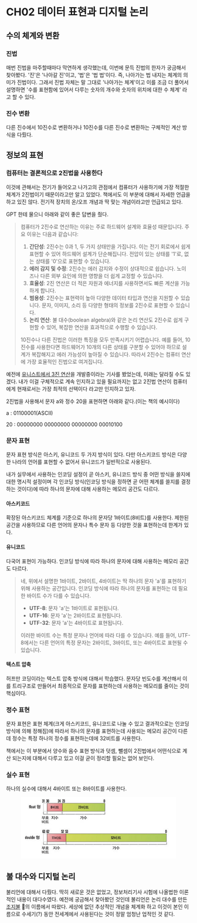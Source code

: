 # CH02 데이터 표현과 디지털 논리

## 수의 체계와 변환

### 진법

매번 진법을 마주할때마다 막연하게 생각했는데, 이번에 문득 진법의 한자가 궁금해서 찾아봤다. '진'은 '나아갈 진'이고, '법'은 '법 법'이다. 즉, 나아가는 법 내지는 체계의 의미가 진법이다. 그래서 진법 자체는 말 그대로 '나아가는 체계'이고 이를 조금 더 풀어서 설명하면 '수를 표현함에 있어서 다루는 숫자의 개수와 숫자의 위치에 대한 수 체계' 라고 할 수 있다.



### 진수 변환

다른 진수에서 10진수로 변환하거나 10진수를 다른 진수로 변환하는 구체적인 계산 방식을 다뤘다.



## 정보의 표현

### 컴퓨터는 결론적으로 2진법을 사용한다

이것에 관해서는 전기가 들어오고 나가고의 관점에서 컴퓨터가 사용하기에 가장 적절한 체계가 2진법이기 때문이라고만 알고 있었다. 책에서도 이 부분에 대해서 자세한 언급을 하고 있진 않다. 전기적 장치의 온/오프 개념과 딱 맞는 개념이라고만 언급되고 있다.

GPT 한테 물으니 아래와 같이 좋은 답변을 줬다.

> 컴퓨터가 2진수로 연산하는 이유는 주로 하드웨어 설계와 효율성 때문입니다. 주요 이유는 다음과 같습니다:
>
> 1. **간단성**: 2진수는 0과 1, 두 가지 상태만을 가집니다. 이는 전기 회로에서 쉽게 표현할 수 있어 하드웨어 설계가 단순해집니다. 전압이 있는 상태를 '1'로, 없는 상태를 '0'으로 표현할 수 있습니다.
> 2. **에러 감지 및 수정**: 2진수는 에러 감지와 수정이 상대적으로 쉽습니다. 노이즈나 다른 외부 요인에 의한 영향을 더 쉽게 교정할 수 있습니다.
> 3. **효율성**: 2진 연산은 더 적은 자원과 에너지를 사용하면서도 빠른 계산을 가능하게 합니다.
> 4. **범용성**: 2진수는 표현력이 높아 다양한 데이터 타입과 연산을 지원할 수 있습니다. 문자, 이미지, 소리 등 다양한 형태의 정보를 2진수로 표현할 수 있습니다.
> 5. **논리 연산**: 불 대수(boolean algebra)와 같은 논리 연산도 2진수로 쉽게 구현할 수 있어, 복잡한 연산을 효과적으로 수행할 수 있습니다.
>
> 10진수나 다른 진법은 이러한 특징을 모두 만족시키기 어렵습니다. 예를 들어, 10진수를 사용한다면 하드웨어가 10개의 다른 상태를 구분할 수 있어야 하므로 설계가 복잡해지고 에러 가능성이 높아질 수 있습니다. 따라서 2진수는 컴퓨터 연산에 가장 효율적인 진법으로 여겨집니다.

예전에 [유니스트에서 3진 연산](https://news.unist.ac.kr/kor/20170111-01/)을 개발중이라는 기사를 봤었는데, 미래는 달라질 수도 있겠다. 내가 이걸 구체적으로 계속 인지하고 있을 필요까지는 없고 2진법 연산이 컴퓨터에게 현재로서는 가장 최적의 선택이다 라고만 인지하고 있자.



2진법을 사용해서 문자 a와 정수 20을 표현하면 아래와 같다.(이는 책의 예시이다)

a : 01100001(ASCII)

20 : 00000000 00000000 00000000 00010100



### 문자 표현

문자 표현 방식은 아스키, 유니코드 두 가지 방식이 있다. 다만 아스키코드 방식은 다양한 나라의 언어를 표현할 수 없어서  유니코드가 일반적으로 사용된다.&#x20;

내가 실무에서 사용하는 인코딩 설정이 곧 아스키, 유니코드 방식 중 어떤 방식을 쓸지에 대한 명시적 설정이며 각 인코딩 방식(인코딩 방식을 정하면 곧 어떤 체계를 쓸지를 결정하는 것이다)에 따라 하나의 문자에 대해 사용하는 메모리 공간도 다르다.

####

#### 아스키코드

확장된 아스키코드 체계를 기준으로 하나의 문자당 1바이트(8비트)를 사용한다. 제한된 공간을 사용하므로 다른 언어의 문자나 특수 문자 등 다양한 것을 표현하는데 한계가 있다.

####

#### 유니코드

다국어 표현이 가능하다. 인코딩 방식에 따라 하나의 문자에 대해 사용하는 메모리 공간도 다르다.

> 네, 위에서 설명한 1바이트, 2바이트, 4바이트는 딱 하나의 문자 'a'를 표현하기 위해 사용하는 공간입니다. 인코딩 방식에 따라 하나의 문자를 표현하는 데 필요한 바이트 수가 다를 수 있습니다.
>
> * **UTF-8**: 문자 'a'는 1바이트로 표현됩니다.
> * **UTF-16**: 문자 'a'는 2바이트로 표현됩니다.
> * **UTF-32**: 문자 'a'는 4바이트로 표현됩니다.
>
> 이러한 바이트 수는 특정 문자나 언어에 따라 다를 수 있습니다. 예를 들어, UTF-8에서는 다른 언어의 특정 문자는 2바이트, 3바이트, 또는 4바이트로 표현될 수 있습니다.



#### 텍스트 압축

허프만 코딩이라는 텍스트 압축 방식에 대해서 학습했다. 문자당 빈도수를 계산해서 이를 트리구조로 만들어서 최종적으로 문자를 표현하는데 사용하는 메모리를 줄이는 것이 핵심이다.



### 정수 표현

문자 표현은 표현 체계(크게 아스키코드, 유니코드로 나눌 수 있고 결과적으로는 인코딩 방식에 의해 정해짐)에 따라서 하나의 문자를 표현하는데 사용되는 메모리 공간이 다른데 정수는 특정 하나의 정수를 표현하는데에 32비트를 사용한다.

책에서는 이 부분에서 양수와 음수 표현 방식과 덧셈, 뺄셈이 2진법에서 어떤식으로 계산 되는지에 대해서 다루고 있고 이걸 굳이 정리할 필요는 없어 보인다.



### 실수 표현

하나의 실수에 대해서 4바이트 또는 8바이트를 사용한다.&#x20;

<figure><img src="../../.gitbook/assets/image (2) (1) (1) (1) (1) (1) (1) (1).png" alt=""><figcaption></figcaption></figure>



## 불 대수와 디지털 논리

불리언에 대해서 다뤘다. 딱히 새로운 것은 없었고, 정보처리기사 시험에 나올법한 이론적인 내용이 대다수였다. 예전에 궁금해서 찾아봤던 것인데 불리언은 논리 대수를 만든 [조지불](https://ko.wikipedia.org/wiki/%EC%A1%B0%EC%A7%80\_%EB%B6%88) 의 이름에서 따왔다. 세상에 없던 추상적인 개념을 체계화 하고 이것이 본인 이름으로 수세기(?) 동안 전세계에서 사용된다는 것이 정말 엄청난 업적인 것 같다.
